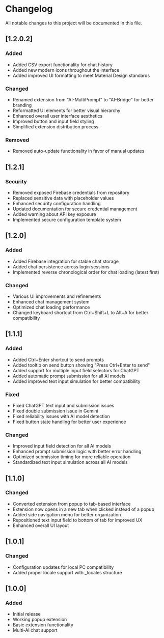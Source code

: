 # Changelog

All notable changes to this project will be documented in this file.

## [1.2.0.2]

### Added
- Added CSV export functionality for chat history
- Added new modern icons throughout the interface
- Added improved UI formatting to meet Material Design standards

### Changed
- Renamed extension from "AI-MultiPrompt" to "AI-Bridge" for better branding
- Reformatted UI elements for better visual hierarchy
- Enhanced overall user interface aesthetics
- Improved button and input field styling
- Simplified extension distribution process

### Removed
- Removed auto-update functionality in favor of manual updates

## [1.2.1]

### Security
- Removed exposed Firebase credentials from repository
- Replaced sensitive data with placeholder values
- Enhanced security configuration handling
- Updated documentation for secure credential management
- Added warning about API key exposure
- Implemented secure configuration template system

## [1.2.0]

### Added
- Added Firebase integration for stable chat storage
- Added chat persistence across login sessions
- Implemented reverse chronological order for chat loading (latest first)

### Changed
- Various UI improvements and refinements
- Enhanced chat management system
- Optimized chat loading performance
- Changed keyboard shortcut from Ctrl+Shift+L to Alt+A for better compatibility

## [1.1.1]

### Added
- Added Ctrl+Enter shortcut to send prompts
- Added tooltip on send button showing "Press Ctrl+Enter to send"
- Added support for multiple input field selectors for ChatGPT
- Added automatic prompt submission for all AI models
- Added improved text input simulation for better compatibility

### Fixed
- Fixed ChatGPT text input and submission issues
- Fixed double submission issue in Gemini
- Fixed reliability issues with AI model detection
- Fixed button state handling for better user experience

### Changed
- Improved input field detection for all AI models
- Enhanced prompt submission logic with better error handling
- Optimized submission timing for more reliable operation
- Standardized text input simulation across all AI models

## [1.1.0]

### Changed
- Converted extension from popup to tab-based interface
- Extension now opens in a new tab when clicked instead of a popup
- Added side navigation menu for better organization
- Repositioned text input field to bottom of tab for improved UX
- Enhanced overall UI layout

## [1.0.1]

### Changed
- Configuration updates for local PC compatibility
- Added proper locale support with _locales structure

## [1.0.0]

### Added
- Initial release
- Working popup extension
- Basic extension functionality
- Multi-AI chat support